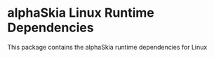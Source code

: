 ﻿# alphaSkia Linux Runtime Dependencies

This package contains the alphaSkia runtime dependencies for Linux